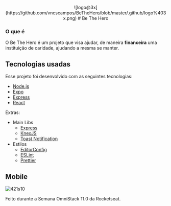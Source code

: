 <p align="center">
  ![logo@3x](https://github.com/vncscampos/BeTheHero/blob/master/.github/logo%403x.png)
  # Be The Hero
</p>

### O que é

O Be The Hero é um projeto que visa ajudar, de maneira <b>financeira</b> uma instituição de caridade, ajudando a mesma se manter. 

## Tecnologias usadas
Esse projeto foi desenvolvido com as seguintes tecnologias:
- [Node.js](https://nodejs.org/en/)
- [Expo](https://expo.io/)
- [Express](https://expressjs.com/pt-br/)
- [React](https://pt-br.reactjs.org/)

Extras:

- Main Libs
  - [Express](https://expressjs.com/pt-br/)
  - [KnexJS](http://knexjs.org/)
  - [Toast Notification](https://github.com/jossmac/react-toast-notifications)
- Estilos
  - [EditorConfig](https://editorconfig.org/)
  - [ESLint](https://eslint.org/)
  - [Prettier](https://prettier.io/)

## Mobile

![421s10](https://github.com/vncscampos/BeTheHero/blob/master/.github/421s10.gif)


Feito durante a Semana OmniStack 11.0 da Rocketseat.
